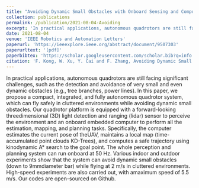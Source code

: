 ```yaml
---
title: "Avoiding Dynamic Small Obstacles with Onboard Sensing and Computation on Aerial Robots"
collection: publications
permalink: /publication/2021-08-04-Avoiding
excerpt: 'In practical applications, autonomous quadrotors are still facing significant challenges, such as the detection and avoidance of very small and even dynamic obstacles (e.g., tree branches, power lines). In this paper, we propose a compact, integrated, and fully autonomous quadrotor system, which can fly safely in cluttered environments while avoiding dynamic small obstacles. Our quadrotor platform is equipped with a forward-looking threedimensional (3D) light detection and ranging (lidar) sensor to perceive the environment and an onboard embedded computer to perform all the estimation, mapping, and planning tasks. Specifically, the computer estimates the current pose of theUAV, maintains a local map (time-accumulated point clouds KD-Trees), and computes a safe trajectory using kinodynamic A* search to the goal point. The whole perception and planning system can run onboard at 50 Hz. Various indoor and outdoor experiments show that the system can avoid dynamic small obstacles (down to 9mmdiameter bar) while flying at 2 m/s in cluttered environments. High-speed experiments are also carried out, with amaximum speed of 5.5 m/s. Our codes are open-sourced on Github.'
date: 2021-08-04
venue: 'IEEE Robotics and Automation Letters'
paperurl: 'https://ieeexplore.ieee.org/abstract/document/9507303'
paperurltext: '[pdf]'
paperbibtex: 'https://scholar.googleusercontent.com/scholar.bib?q=info:KCq1X3ZjdlAJ:scholar.google.com/&amp;output=citation&amp;scisdr=Cm3pnLgeELeo6o2xybo:AGlGAw8AAAAAZHC00boXmMxZZMnbLNbrVtxFtWk&amp;scisig=AGlGAw8AAAAAZHC00SAO_EzBoI5bjAoUekiHhls&amp;scisf=4&amp;ct=citation&amp;cd=-1'
citation: 'F. Kong, W. Xu, Y. Cai and F. Zhang, Avoiding Dynamic Small Obstacles With Onboard Sensing and Computation on Aerial Robots,&quot; in IEEE Robotics and Automation Letters, vol. 6, no. 4, pp. 7869-7876, Oct. 2021, doi: 10.1109/LRA.2021.3101877.&quot;'
---
```

In practical applications, autonomous quadrotors are still facing significant challenges, such as the detection and avoidance of very small and even dynamic obstacles (e.g., tree branches, power lines). In this paper, we propose a compact, integrated, and fully autonomous quadrotor system, which can fly safely in cluttered environments while avoiding dynamic small obstacles. Our quadrotor platform is equipped with a forward-looking threedimensional (3D) light detection and ranging (lidar) sensor to perceive the environment and an onboard embedded computer to perform all the estimation, mapping, and planning tasks. Specifically, the computer estimates the current pose of theUAV, maintains a local map (time-accumulated point clouds KD-Trees), and computes a safe trajectory using kinodynamic A* search to the goal point. The whole perception and planning system can run onboard at 50 Hz. Various indoor and outdoor experiments show that the system can avoid dynamic small obstacles (down to 9mmdiameter bar) while flying at 2 m/s in cluttered environments. High-speed experiments are also carried out, with amaximum speed of 5.5 m/s. Our codes are open-sourced on Github.
